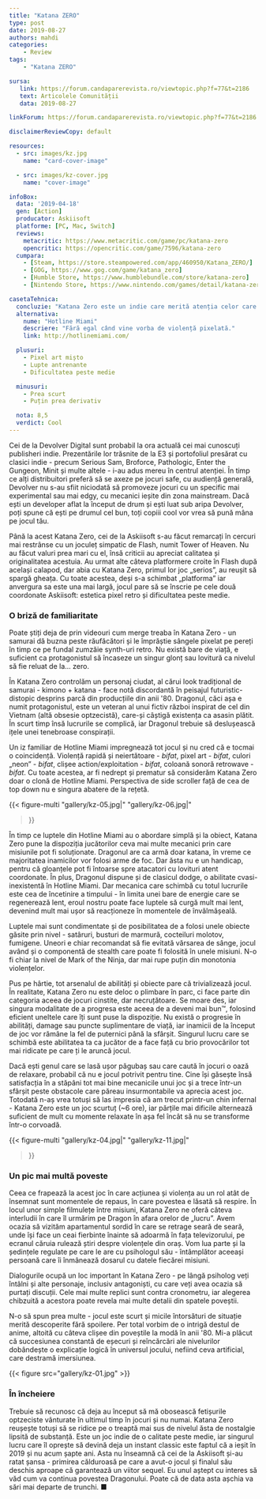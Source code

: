 ```yaml
---
title: "Katana ZERO"
type: post
date: 2019-08-27
authors: mahdi
categories:
    - Review
tags:
    - "Katana ZERO"

sursa:
   link: https://forum.candaparerevista.ro/viewtopic.php?f=77&t=2186
   text: Articolele Comunității
   data: 2019-08-27

linkForum: https://forum.candaparerevista.ro/viewtopic.php?f=77&t=2186

disclaimerReviewCopy: default

resources:
  - src: images/kz.jpg
    name: "card-cover-image"

  - src: images/kz-cover.jpg
    name: "cover-image"

infoBox:
  data: '2019-04-18'
  gen: [Action]
  producator: Askiisoft
  platforme: [PC, Mac, Switch]
  reviews:
    metacritic: https://www.metacritic.com/game/pc/katana-zero
    opencritic: https://opencritic.com/game/7596/katana-zero
  cumpara:
    - [Steam, https://store.steampowered.com/app/460950/Katana_ZERO/]
    - [GOG, https://www.gog.com/game/katana_zero]
    - [Humble Store, https://www.humblebundle.com/store/katana-zero]
    - [Nintendo Store, https://www.nintendo.com/games/detail/katana-zero-switch/]

casetaTehnica:
  concluzie: "Katana Zero este un indie care merită atenția celor care sunt în căutarea unei experiențe retro plină de adrenalină."
  alternativa:
    nume: "Hotline Miami"
    descriere: "Fără egal când vine vorba de violență pixelată."
    link: http://hotlinemiami.com/

  plusuri:
    - Pixel art mișto
    - Lupte antrenante
    - Dificultatea peste medie

  minusuri:
    - Prea scurt
    - Puțin prea derivativ

  nota: 8,5
  verdict: Cool
---
```


Cei de la Devolver Digital sunt probabil la ora actuală cei mai cunoscuți publisheri indie. Prezentările lor trăsnite de la E3 și portofoliul presărat cu clasici indie - precum Serious Sam, Broforce, Pathologic, Enter the Gungeon, Minit și multe altele - i-au adus mereu în centrul atenției. În timp ce alți distribuitori preferă să se axeze pe jocuri safe, cu audiență generală, Devolver nu s-au sfiit niciodată să promoveze jocuri cu un specific mai experimental sau mai edgy, cu mecanici ieșite din zona mainstream. Dacă ești un developer aflat la început de drum și ești luat sub aripa Devolver, poți spune că ești pe drumul cel bun, toți copiii cool vor vrea să pună mâna pe jocul tău.

Până la acest Katana Zero, cei de la Askiisoft s-au făcut remarcați în cercuri mai restrânse cu un joculeț simpatic de Flash, numit Tower of Heaven. Nu au făcut valuri prea mari cu el, însă criticii au apreciat calitatea și originalitatea acestuia. Au urmat alte câteva platformere croite în Flash după același calapod, dar abia cu Katana Zero, primul lor joc „serios”, au reușit să spargă gheața. Cu toate acestea, deși s-a schimbat „platforma” iar anvergura sa este una mai largă, jocul pare să se înscrie pe cele două coordonate Askiisoft: estetica pixel retro și dificultatea peste medie.

### O briză de familiaritate

Poate știți deja de prin videouri cum merge treaba în Katana Zero - un samurai dă buzna peste răufăcători și le împrăștie sângele pixelat pe pereți în timp ce pe fundal zumzăie synth-uri retro. Nu există bare de viață, e suficient ca protagonistul să încaseze un singur glonț sau lovitură ca nivelul să fie reluat de la... zero.

În Katana Zero controlăm un personaj ciudat, al cărui look tradițional de samurai - kimono + katana - face notă discordantă în peisajul futuristic-distopic desprins parcă din producțiile din anii '80. Dragonul, căci așa e numit protagonistul, este un veteran al unui fictiv război inspirat de cel din Vietnam (altă obsesie optzecistă), care-și câștigă existența ca asasin plătit. În scurt timp însă lucrurile se complică, iar Dragonul trebuie să deslușească ițele unei tenebroase conspirații.

Un iz familiar de Hotline Miami impregnează tot jocul și nu cred că e tocmai o coincidență. Violență rapidă și neiertătoare - *bifat*, pixel art - *bifat*, culori „neon” - *bifat*, clișee action/exploitation - *bifat*, coloană sonoră retrowave - *bifat*. Cu toate acestea, ar fi nedrept și prematur să considerăm Katana Zero doar o clonă de Hotline Miami. Perspectiva de side scroller față de cea de top down nu e singura abatere de la rețetă.

{{< figure-multi
    "gallery/kz-05.jpg|"
    "gallery/kz-06.jpg|"
>}}

În timp ce luptele din Hotline Miami au o abordare simplă și la obiect, Katana Zero pune la dispoziția jucătorilor ceva mai multe mecanici prin care misiunile pot fi soluționate. Dragonul are ca armă doar katana, în vreme ce majoritatea inamicilor vor folosi arme de foc. Dar ăsta nu e un handicap, pentru că gloanțele pot fi întoarse spre atacatori cu lovituri atent coordonate. În plus, Dragonul dispune și de clasicul dodge, o abilitate cvasi-inexistentă în Hotline Miami. Dar mecanica care schimbă cu totul lucrurile este cea de încetinire a timpului - în limita unei bare de energie care se regenerează lent, eroul nostru poate face luptele să curgă mult mai lent, devenind mult mai ușor să reacționeze în momentele de învălmășeală.

Luptele mai sunt condimentate și de posibilitatea de a folosi unele obiecte găsite prin nivel - satâruri, busturi de marmură, cocteiluri molotov, fumigene. Uneori e chiar recomandat să fie evitată vărsarea de sânge, jocul având și o componentă de stealth care poate fi folosită în unele misiuni. N-o fi chiar la nivel de Mark of the Ninja, dar mai rupe puțin din monotonia violențelor.

Pus pe hârtie, tot arsenalul de abilități și obiecte pare că trivializează jocul. În realitate, Katana Zero nu este deloc o plimbare în parc, ci face parte din categoria aceea de jocuri cinstite, dar necruțătoare. Se moare des, iar singura modalitate de a progresa este aceea de a deveni mai bun™, folosind eficient uneltele care îți sunt puse la dispoziție. Nu există o progresie în abilități, damage sau puncte suplimentare de viață, iar inamicii de la început de joc vor rămâne la fel de puternici până la sfârșit. Singurul lucru care se schimbă este abilitatea ta ca jucător de a face față cu brio provocărilor tot mai ridicate pe care ți le aruncă jocul.

Dacă ești genul care se lasă ușor păgubaș sau care caută în jocuri o oază de relaxare, probabil că nu e jocul potrivit pentru tine. Cine își găsește însă satisfacția în a stăpâni tot mai bine mecanicile unui joc și a trece într-un sfârșit peste obstacole care păreau insurmontabile va aprecia acest joc. Totodată n-aș vrea totuși să las impresia că am trecut printr-un chin infernal - Katana Zero este un joc scurtuț (~6 ore), iar părțile mai dificile alternează suficient de mult cu momente relaxate în așa fel încât să nu se transforme într-o corvoadă.

{{< figure-multi
    "gallery/kz-04.jpg|"
    "gallery/kz-11.jpg|"
>}}

### Un pic mai multă poveste

Ceea ce frapează la acest joc în care acțiunea și violența au un rol atât de însemnat sunt momentele de repaus, în care povestea e lăsată să respire. În locul unor simple filmulețe între misiuni, Katana Zero ne oferă câteva interludii în care îl urmărim pe Dragon în afara orelor de „lucru”. Avem ocazia să vizităm apartamentul sordid în care se retrage seară de seară, unde își face un ceai fierbinte înainte să adoarmă în fața televizorului, pe ecranul căruia rulează știri despre violențele din oraș. Vom lua parte și la ședințele regulate pe care le are cu psihologul său - întâmplător aceeași persoană care îi înmânează dosarul cu datele fiecărei misiuni.

Dialogurile ocupă un loc important în Katana Zero - pe lângă psiholog veți întâlni și alte personaje, inclusiv antagoniști, cu care veți avea ocazia să purtați discuții. Cele mai multe replici sunt contra cronometru, iar alegerea chibzuită a acestora poate revela mai multe detalii din spatele poveștii.

N-o să spun prea multe - jocul este scurt și micile întorsături de situație merită descoperite fără spoilere. Per total vorbim de o intrigă destul de anime, altoită cu câteva clișee din poveștile la modă în anii '80. Mi-a plăcut că succesiunea constantă de eșecuri și reîncărcări ale nivelurilor dobândește o explicație logică în universul jocului, nefiind ceva artificial, care destramă imersiunea.

{{< figure  src="gallery/kz-01.jpg" >}}

### În încheiere

Trebuie să recunosc că deja au început să mă obosească fetișurile optzeciste vânturate în ultimul timp în jocuri și nu numai. Katana Zero reușește totuși să se ridice pe o treaptă mai sus de nivelul ăsta de nostalgie lipsită de substanță. Este un joc indie de o calitate peste medie, iar singurul lucru care îl oprește să devină deja un instant classic este faptul că a ieșit în 2019 și nu acum șapte ani. Asta nu înseamnă că cei de la Askiisoft și-au ratat șansa - primirea călduroasă pe care a avut-o jocul și finalul său deschis aproape că garantează un viitor sequel. Eu unul aștept cu interes să văd cum va continua povestea Dragonului. Poate că de data asta așchia va sări mai departe de trunchi. ■
